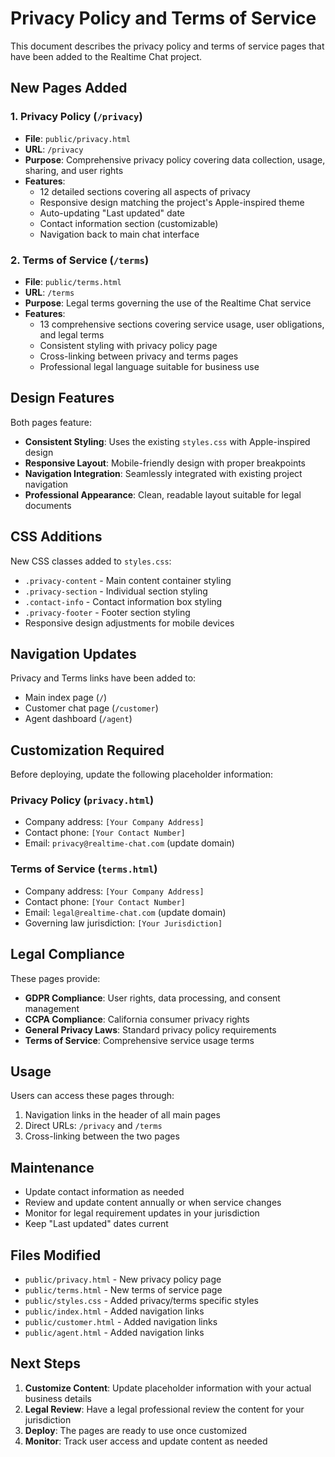# Privacy Policy and Terms of Service

This document describes the privacy policy and terms of service pages that have been added to the Realtime Chat project.

## New Pages Added

### 1. Privacy Policy (`/privacy`)
- **File**: `public/privacy.html`
- **URL**: `/privacy`
- **Purpose**: Comprehensive privacy policy covering data collection, usage, sharing, and user rights
- **Features**:
  - 12 detailed sections covering all aspects of privacy
  - Responsive design matching the project's Apple-inspired theme
  - Auto-updating "Last updated" date
  - Contact information section (customizable)
  - Navigation back to main chat interface

### 2. Terms of Service (`/terms`)
- **File**: `public/terms.html`
- **URL**: `/terms`
- **Purpose**: Legal terms governing the use of the Realtime Chat service
- **Features**:
  - 13 comprehensive sections covering service usage, user obligations, and legal terms
  - Consistent styling with privacy policy page
  - Cross-linking between privacy and terms pages
  - Professional legal language suitable for business use

## Design Features

Both pages feature:
- **Consistent Styling**: Uses the existing `styles.css` with Apple-inspired design
- **Responsive Layout**: Mobile-friendly design with proper breakpoints
- **Navigation Integration**: Seamlessly integrated with existing project navigation
- **Professional Appearance**: Clean, readable layout suitable for legal documents

## CSS Additions

New CSS classes added to `styles.css`:
- `.privacy-content` - Main content container styling
- `.privacy-section` - Individual section styling
- `.contact-info` - Contact information box styling
- `.privacy-footer` - Footer section styling
- Responsive design adjustments for mobile devices

## Navigation Updates

Privacy and Terms links have been added to:
- Main index page (`/`)
- Customer chat page (`/customer`)
- Agent dashboard (`/agent`)

## Customization Required

Before deploying, update the following placeholder information:

### Privacy Policy (`privacy.html`)
- Company address: `[Your Company Address]`
- Contact phone: `[Your Contact Number]`
- Email: `privacy@realtime-chat.com` (update domain)

### Terms of Service (`terms.html`)
- Company address: `[Your Company Address]`
- Contact phone: `[Your Contact Number]`
- Email: `legal@realtime-chat.com` (update domain)
- Governing law jurisdiction: `[Your Jurisdiction]`

## Legal Compliance

These pages provide:
- **GDPR Compliance**: User rights, data processing, and consent management
- **CCPA Compliance**: California consumer privacy rights
- **General Privacy Laws**: Standard privacy policy requirements
- **Terms of Service**: Comprehensive service usage terms

## Usage

Users can access these pages through:
1. Navigation links in the header of all main pages
2. Direct URLs: `/privacy` and `/terms`
3. Cross-linking between the two pages

## Maintenance

- Update contact information as needed
- Review and update content annually or when service changes
- Monitor for legal requirement updates in your jurisdiction
- Keep "Last updated" dates current

## Files Modified

- `public/privacy.html` - New privacy policy page
- `public/terms.html` - New terms of service page
- `public/styles.css` - Added privacy/terms specific styles
- `public/index.html` - Added navigation links
- `public/customer.html` - Added navigation links
- `public/agent.html` - Added navigation links

## Next Steps

1. **Customize Content**: Update placeholder information with your actual business details
2. **Legal Review**: Have a legal professional review the content for your jurisdiction
3. **Deploy**: The pages are ready to use once customized
4. **Monitor**: Track user access and update content as needed



